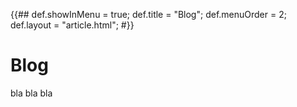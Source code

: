 {{##
    def.showInMenu = true;
    def.title = "Blog";
    def.menuOrder = 2;
    def.layout = "article.html";
#}}

# Blog

bla bla bla